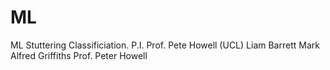 # ML
ML Stuttering Classificiation. P.I. Prof. Pete Howell (UCL)
Liam Barrett
Mark Alfred Griffiths
Prof. Peter Howell
